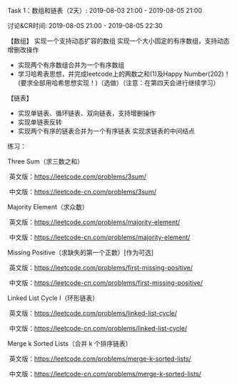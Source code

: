 Task 1：数组和链表（2天）: 2019-08-03 21:00 - 2019-08-05 21:00

讨论&CR时间: 2019-08-05 21:00 - 2019-08-05 22:30

 【数组】 实现一个支持动态扩容的数组
实现一个大小固定的有序数组，支持动态增删改操作
- 实现两个有序数组合并为一个有序数组
- 学习哈希表思想，并完成leetcode上的两数之和(1)及Happy Number(202)！(要求全部用哈希思想实现！)（选做）（注意：在第四天会进行继续学习）

【链表】
- 实现单链表、循环链表、双向链表，支持增删操作
- 实现单链表反转
- 实现两个有序的链表合并为一个有序链表
实现求链表的中间结点

练习：

Three Sum（求三数之和）

​	英文版：https://leetcode.com/problems/3sum/

​	中文版：https://leetcode-cn.com/problems/3sum/

Majority Element（求众数）

​	英文版：https://leetcode.com/problems/majority-element/

​	中文版：https://leetcode-cn.com/problems/majority-element/

Missing Positive（求缺失的第一个正数）[作为可选]

​	英文版：https://leetcode.com/problems/first-missing-positive/

​	中文版：https://leetcode-cn.com/problems/first-missing-positive/

Linked List Cycle I（环形链表）

​	英文版：https://leetcode.com/problems/linked-list-cycle/

​	中文版：https://leetcode-cn.com/problems/linked-list-cycle/

Merge k Sorted Lists（合并 k 个排序链表）

​	英文版：https://leetcode.com/problems/merge-k-sorted-lists/

​	中文版：https://leetcode-cn.com/problems/merge-k-sorted-lists/